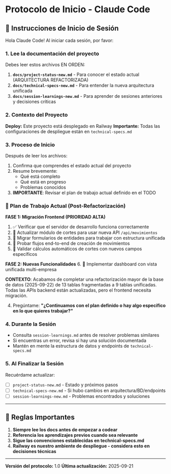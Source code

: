 # Protocolo de Inicio - Claude Code

## 🎯 Instrucciones de Inicio de Sesión

Hola Claude Code! Al iniciar cada sesión, por favor:

### 1. Lee la documentación del proyecto
Debes leer estos archivos EN ORDEN:

1. **`docs/project-status-new.md`** - Para conocer el estado actual (ARQUITECTURA REFACTORIZADA)
2. **`docs/technical-specs-new.md`** - Para entender la nueva arquitectura unificada
3. **`docs/session-learnings-new.md`** - Para aprender de sesiones anteriores y decisiones críticas

### 2. Contexto del Proyecto

**Deploy:** Este proyecto está desplegado en Railway
**Importante:** Todas las configuraciones de despliegue están en `technical-specs.md`

### 3. Proceso de Inicio

Después de leer los archivos:
1. Confirma que comprendes el estado actual del proyecto
2. Resume brevemente:
   - Qué está completo
   - Qué está en progreso
   - Problemas conocidos
3. **IMPORTANTE**: Revisar el plan de trabajo actual definido en el TODO

### 🎯 Plan de Trabajo Actual (Post-Refactorización)

**FASE 1: Migración Frontend (PRIORIDAD ALTA)**
1. ✅ Verificar que el servidor de desarrollo funciona correctamente
2. 🔄 Actualizar módulo de cortes para usar nueva API `/api/movimientos`
3. 🔄 Migrar formularios de entidades para trabajar con estructura unificada
4. 🔄 Probar flujos end-to-end de creación de movimientos
5. 🔄 Validar cálculos automáticos de cortes con nuevos campos específicos

**FASE 2: Nuevas Funcionalidades**
6. 🔄 Implementar dashboard con vista unificada multi-empresa

**CONTEXTO**: Acabamos de completar una refactorización mayor de la base de datos (2025-09-22) de 13 tablas fragmentadas a 9 tablas unificadas. Todas las APIs backend están actualizadas, pero el frontend necesita migración.

4. Pregúntame: **"¿Continuamos con el plan definido o hay algo específico en lo que quieres trabajar?"**

### 4. Durante la Sesión

- Consulta `session-learnings.md` antes de resolver problemas similares
- Si encuentras un error, revisa si hay una solución documentada
- Mantén en mente la estructura de datos y endpoints de `technical-specs.md`

### 5. Al Finalizar la Sesión

Recuérdame actualizar:
- [ ] `project-status-new.md` - Estado y próximos pasos
- [ ] `technical-specs-new.md` - Si hubo cambios en arquitectura/BD/endpoints
- [ ] `session-learnings-new.md` - Problemas encontrados y soluciones

---

## 📌 Reglas Importantes

1. **Siempre lee los docs antes de empezar a codear**
2. **Referencia los aprendizajes previos cuando sea relevante**
3. **Sigue las convenciones establecidas en technical-specs.md**
4. **Railway es nuestro ambiente de despliegue - considera esto en decisiones técnicas**

---

**Versión del protocolo:** 1.0
**Última actualización:** 2025-09-21